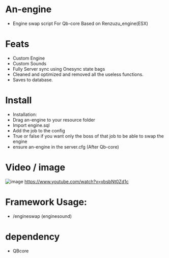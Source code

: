 # An-engine
- Engine swap script For Qb-core Based on Renzuzu_engine(ESX)

# Feats
- Custom Engine
- Custom Sounds
- Fully Server sync using Onesync state bags
- Cleaned and optimized and removed all the useless functions.
- Saves to database.

# Install
- Installation:
- Drag an-engine to your resource folder
- Import engine.sql
- Add the job to the config
- True or false if you want only the boss of that job to be able to swap the engine
- ensure an-engine in the server.cfg (After Qb-core)

# Video / image
![image](https://cdn.discordapp.com/attachments/837147253562146846/1029785285908766720/unknown.png)
https://www.youtube.com/watch?v=vbsbNt0Zd1c

# Framework Usage: 
- /engineswap (enginesound)

# dependency 
- QBcore
